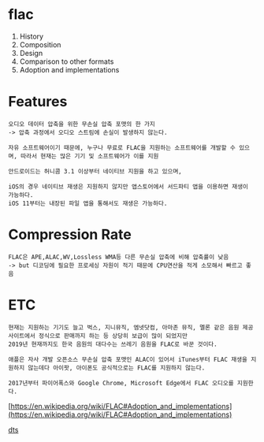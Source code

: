 # flac
1. History
1. Composition
1. Design
1. Comparison to other formats
1. Adoption and implementations


# Features
```
오디오 데이터 압축을 위한 무손실 압축 포맷의 한 가지
-> 압축 과정에서 오디오 스트림에 손실이 발생하지 않는다. 

자유 소프트웨어이기 때문에, 누구나 무료로 FLAC을 지원하는 소프트웨어를 개발할 수 있으며, 따라서 현재는 많은 기기 및 소프트웨어가 이를 지원

안드로이드는 허니콤 3.1 이상부터 네이티브 지원을 하고 있으며, 

iOS의 경우 네이티브 재생은 지원하지 않지만 앱스토어에서 서드파티 앱을 이용하면 재생이 가능하다.
iOS 11부터는 내장된 파일 앱을 통해서도 재생은 가능하다.
```

# Compression Rate
```
FLAC은 APE,ALAC,WV,Lossless WMA등 다른 무손실 압축에 비해 압축률이 낮음
-> but 디코딩에 필요한 프로세싱 자원이 적기 때문에 CPU연산을 적게 소모해서 빠르고 좋음
```

# ETC
```
현재는 지원하는 기기도 늘고 벅스, 지니뮤직, 엠넷닷컴, 아마존 뮤직, 멜론 같은 음원 제공 사이트에서 정식으로 판매까지 하는 등 상당히 보급이 많이 되었지만 
2019년 현재까지도 한국 음원의 대다수는 쓰레기 음원을 FLAC로 바꾼 것이다.

애플은 자사 개발 오픈소스 무손실 압축 포맷인 ALAC이 있어서 iTunes부터 FLAC 재생을 지원하지 않는데다 아이팟, 아이폰도 공식적으로는 FLAC를 지원하지 않는다.

2017년부터 파이어폭스와 Google Chrome, Microsoft Edge에서 FLAC 오디오를 지원한다. 
```

[https://en.wikipedia.org/wiki/FLAC#Adoption_and_implementations](https://en.wikipedia.org/wiki/FLAC#Adoption_and_implementations)

[dts](audio6)